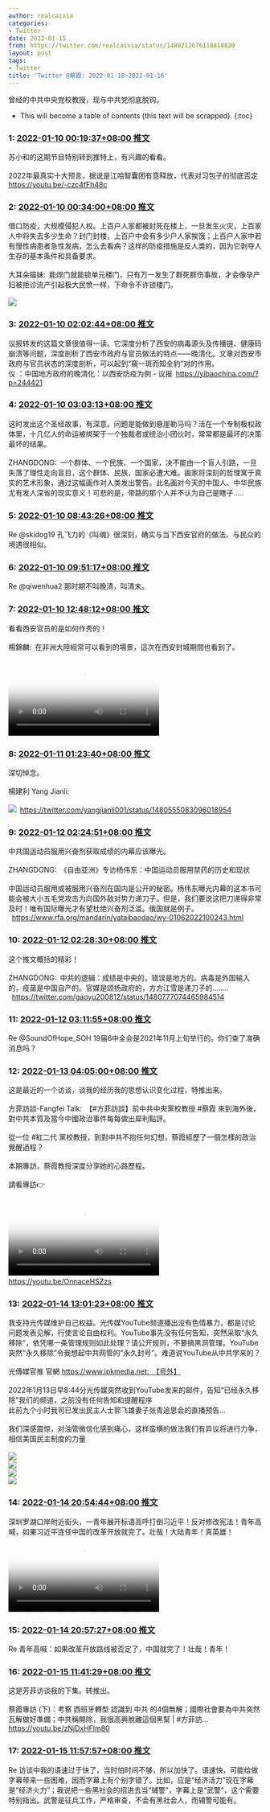 ```yaml
---
author: realcaixia
categories:
- Twitter
date: 2022-01-15
from: https://twitter.com/realcaixia/status/1480212676118818820
layout: post
tags:
- Twitter
title: 'Twitter @蔡霞: 2022-01-10~2022-01-16'
---
```


曾经的中共中央党校教授，现与中共党彻底脱钩。 

* This will become a table of contents (this text will be scrapped).
{:toc}

### 1: [2022-01-10 00:19:37+08:00 推文](https://twitter.com/realcaixia/status/1480212676118818820)

苏小和的这期节目特别转到推特上，有兴趣的看看。<br><br>2022年最真实十大预言，据说是江哈智囊团有意释放，代表对习包子的彻底否定 <a href="https://youtu.be/-czc4fFh48c" target="_blank" rel="noopener noreferrer">https://youtu.be/-czc4fFh48c</a>

### 2: [2022-01-10 00:34:00+08:00 推文](https://twitter.com/realcaixia/status/1480216293903151104)

借口防疫，大规模侵犯人权。上百户人家都被封死在楼上，一旦发生火灾，上百家人中将失去多少生命？封门封楼，上百户中会有多少户人家挨饿；上百户人家中若有慢性病患者急性发病，怎么去看病？这样的防疫措施是反人类的，因为它剥夺人生存的基本条件和具备要求。<br><br>大耳朵猫妹: 能焊门就能锁单元楼门，只有万一发生了群死群伤事故，才会像孕产妇被拒诊流产引起极大民愤一样，下命令不许锁楼门。<br><br><img style="" src="https://pbs.twimg.com/media/FInPha1X0AA-tcp?format=jpg&name=orig" referrerpolicy="no-referrer">

### 3: [2022-01-10 02:02:44+08:00 推文](https://twitter.com/realcaixia/status/1480238624746754054)

议报转发的这篇文章很值得一读。它深度分析了西安的病毒源头及传播链、健康码崩溃等问题，深度剖析了西安市政府与官员做法的特点——晚清化。文章对西安市政府与官员状态的深度剖析，可以起到“窺一斑而知全豹”对的作用。<br>仪 ：中国地方政府的晚清化：以西安防疫为例 - 议报 <a href="https://yibaochina.com/?p=244421" target="_blank" rel="noopener noreferrer">https://yibaochina.com/?p=244421</a>

### 4: [2022-01-10 03:03:13+08:00 推文](https://twitter.com/realcaixia/status/1480253847306223628)

这时发出这个圣经故事，有深意。问题是能做到悬崖勒马吗？活在一个专制极权政体里，十几亿人的命运被绑架于一个独裁者或统治小团伙时，常常都是最坏的决策最坏的结果。<br><br>ZHANGDONG: 一个群体、一个民族、一个国家，决不能由一个盲人引路，一旦失落了理性走向盲目，这个群体、民族、国家必遭大难。画家将深刻的哲理寓于真实的艺术形象，通过这幅画作对人类发出警告。此名画对今天的中国人、中华民族尤有发人深省的现实意义！可悲的是，带路的那个人并不认为自己是瞎子.....<br>

### 5: [2022-01-10 08:43:26+08:00 推文](https://twitter.com/realcaixia/status/1480339464836853762)

Re @skidog19 孔飞力的《叫魂》很深刻，确实与当下西安官府的做法、与民众的境遇很相似。

### 6: [2022-01-10 09:51:17+08:00 推文](https://twitter.com/realcaixia/status/1480356538283921412)

Re @qiwenhua2 那时期不叫晚清，叫清末。

### 7: [2022-01-10 12:48:12+08:00 推文](https://twitter.com/realcaixia/status/1480401063765323778)

看看西安官员的是如何作秀的！<br><br>楊錦麟: 在非洲大陸經常可以看到的場景，這次在西安封城期間也看到了。<br><br><video src="https://video.twimg.com/ext_tw_video/1479637479129251841/pu/vid/704x1280/lPGXXGYfEZ-hvwBm.mp4?tag=12" controls="controls" poster="https://pbs.twimg.com/ext_tw_video_thumb/1479637479129251841/pu/img/exZePoFzz5SY6xxR.jpg"></video>

### 8: [2022-01-11 01:23:40+08:00 推文](https://twitter.com/realcaixia/status/1480591183613157377)

深切悼念。<br><br>楊建利 Yang Jianli: <br><br><img style="" src="https://pbs.twimg.com/media/FIwRZoTWQAcw47q?format=png&name=orig" referrerpolicy="no-referrer"> <a href="https://twitter.com/yangjianli001/status/1480555083096018954" target="_blank" rel="noopener noreferrer">https://twitter.com/yangjianli001/status/1480555083096018954</a>

### 9: [2022-01-12 02:24:51+08:00 推文](https://twitter.com/realcaixia/status/1480968966927523850)

中共国运动员服用兴奋剂获取成绩的内幕应该曝光。<br><br>ZHANGDONG: 《自由亚洲》专访杨伟东：中国运动员服用禁药的历史和现状 <br><br>中国运动员服用或被服用兴奋剂在国内是公开的秘密。杨伟东曝光内幕的这本书可能会被大小五毛党攻击为向国外敌对势力递刀子。但是，我们要说这把刀递得非常及时！唯有国际曝光才有望杜绝兴奋剂泛滥。俄国就是例子。<br> <a href="https://www.rfa.org/mandarin/yataibaodao/wy-01062022100243.html" target="_blank" rel="noopener noreferrer">https://www.rfa.org/mandarin/yataibaodao/wy-01062022100243.html</a>

### 10: [2022-01-12 02:28:30+08:00 推文](https://twitter.com/realcaixia/status/1480969885085745157)

这个推文概括的精彩！<br><br>ZHANGDONG: 中共的逻辑：成绩是中央的，错误是地方的。病毒是外国输入的，疫苗是中国自产的。官媒是颂扬政府的，方方江雪是递刀子的........<br> <a href="https://twitter.com/gaoyu200812/status/1480777074465984514" target="_blank" rel="noopener noreferrer">https://twitter.com/gaoyu200812/status/1480777074465984514</a>

### 11: [2022-01-12 03:11:55+08:00 推文](https://twitter.com/realcaixia/status/1480980813927878656)

Re @SoundOfHope_SOH 19届6中全会是2021年11月上旬举行的。你们查了准确消息吗？

### 12: [2022-01-13 04:05:00+08:00 推文](https://twitter.com/realcaixia/status/1481356557115928583)

这是最近的一个访谈，谈我的经历我的思想认识变化过程，特推出来。<br><br>方菲訪談-Fangfei Talk: 【#方菲訪談】前中共中央黨校教授 #蔡霞 來到海外後，對中共本質及當今中國政治事件每每做出犀利點評。<br><br>從一位 #紅二代 黨校教授，到對中共不抱任何幻想，蔡霞經歷了一個怎樣的政治覺醒過程？<br><br>本期專訪，蔡霞教授深度分享她的心路歷程。<br><br>請看專訪👉<br><br><video src="https://video.twimg.com/ext_tw_video/1481035777203216390/pu/vid/1280x720/qgsIi7ARSg8V-LjH.mp4?tag=12" controls="controls" poster="https://pbs.twimg.com/ext_tw_video_thumb/1481035777203216390/pu/img/rP4RGyuSVeCdgJyE.jpg"></video> <a href="https://youtu.be/OnnaceHSZzs" target="_blank" rel="noopener noreferrer">https://youtu.be/OnnaceHSZzs</a>

### 13: [2022-01-14 13:01:23+08:00 推文](https://twitter.com/realcaixia/status/1481853929973596162)

我支持光传媒维护自己权益。光传媒YouTube频道播出没有色情暴力，都是讨论问题发表见解，行使言论自由权利。YouTube事先没有任何告知，突然采取“永久移除”，依凭哪一条管理规则如此处理？请公开规则，不要搞黑洞管理。YouTube突然“永久移除”令我想起中共网管的“永久封号”。难道说YouTube从中共学来的？<br><br>光傳媒官推 官網 https://www.ipkmedia.net: 【号外】<br><br>2022年1月13日早8:44分光传媒突然收到YouTube发来的邮件，告知“已经永久移除”我们的频道，之前没有任何告知和提醒程序<br>此前九个小时我司已发出民主人士郭飞雄妻子张青追思会的直播预告…<br><br>我们深感震惊，对油管微信化感到痛心，这样蛮横的做法我们有异议将进行力争，相信美国民主制度的力量<br><br><img style="" src="https://pbs.twimg.com/media/FJCVduiWYAAbVyZ?format=jpg&name=orig" referrerpolicy="no-referrer"><br><img style="" src="https://pbs.twimg.com/media/FJCVdujXMAASKeg?format=jpg&name=orig" referrerpolicy="no-referrer"><br><img style="" src="https://pbs.twimg.com/media/FJCVduiXwAMZ-Dd?format=jpg&name=orig" referrerpolicy="no-referrer"><br><img style="" src="https://pbs.twimg.com/media/FJCVduiWQAAH19r?format=jpg&name=orig" referrerpolicy="no-referrer">

### 14: [2022-01-14 20:54:44+08:00 推文](https://twitter.com/realcaixia/status/1481973054586736642)

深圳罗湖口岸附近街头，一青年展开标语高呼打倒习近平！反对修改宪法！青年高喊，如果习近平连任中国的改革开放就完了。壮哉！大陆青年！真英雄！<br><video src="https://video.twimg.com/ext_tw_video/1481973015932030985/pu/vid/224x480/ch-nXuG8uy6UJp86.mp4?tag=12" controls="controls" poster="https://pbs.twimg.com/ext_tw_video_thumb/1481973015932030985/pu/img/uZtDM0xzoiynrDjA.jpg"></video>

### 15: [2022-01-14 20:57:27+08:00 推文](https://twitter.com/realcaixia/status/1481973736433721347)

Re 青年高喊：如果改革开放路线被否定了，中国就完了！壮哉！青年！

### 16: [2022-01-15 11:41:29+08:00 推文](https://twitter.com/realcaixia/status/1482196212950441984)

这是芳菲访谈我的下集。转推出。<br><br>蔡霞專訪 (下)：考察 西班牙轉型 認識到 中共 的4個無解；國際社會要為中共突然瓦解做好準備；中共稱開除，我很高興脫離這個黑幫 |  #方菲訪... <a href="https://youtu.be/zNjDxHFlm80" target="_blank" rel="noopener noreferrer">https://youtu.be/zNjDxHFlm80</a>

### 17: [2022-01-15 11:57:57+08:00 推文](https://twitter.com/realcaixia/status/1482200356566220803)

Re 访谈中我的语速过于快了，当时怕时间不够，所以加快了。语速快，可能给做字幕带来一些困难，因而字幕上有个别字错了。比如，应是“经济活力”现在字幕是“经济火力”；我说把一些黑社会的招进去当“辅警”，字幕上是“武警”，这个需要特别指出。武警是征兵工作，严格审查，不会有黑社会人，而辅警可能有。

